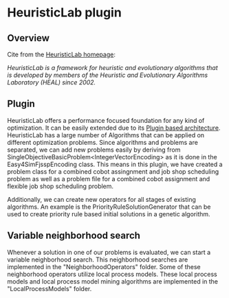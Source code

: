 # HeuristicLab plugin

## Overview
Cite from the [HeuristicLab homepage](https://dev.heuristiclab.com/trac.fcgi/):

<em>HeuristicLab is a framework for heuristic and evolutionary algorithms that is developed by members of the Heuristic and Evolutionary Algorithms Laboratory (HEAL) since 2002.</em>


## Plugin
HeuristicLab offers a performance focused foundation for any kind of optimization. 
It can be easily extended due to its [Plugin based architecture](https://dev.heuristiclab.com/trac.fcgi/wiki/Documentation/DevelopmentCenter/Architecture). 
HeuristicLab has a large number of Algorithms that can be applied on different optimization problems.
Since algorithms and problems are separated, we can add new problems easily by deriving from SingleObjectiveBasicProblem<IntegerVectorEncoding\> as it is done in the Easy4SimFjsspEncoding class.
This means in this plugin, we have created a problem class for a combined cobot assingnment and job shop scheduling problem as well as a problem file for a combined cobot assignment and flexible job shop scheduling problem. 

Additionally, we can create new operators for all stages of existing algorithms. An example is the PriorityRuleSolutionGenerator that can be used to create priority rule based initial solutions in a genetic algorithm.

## Variable neighborhood search
Whenever a solution in one of our problems is evaluated, we can
start a variable neighborhood search. This neighborhood searches are 
implemented in the "NeighborhoodOperators" folder. Some of these
neighborhood operators utilize local process models. These local process models and local process model mining algorithms are implemented in the 
"LocalProcessModels" folder.
